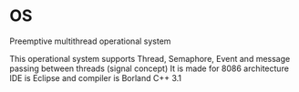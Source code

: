 # OS
Preemptive multithread operational system

This operational system supports Thread, Semaphore, Event and message passing between threads (signal concept)
It is made for 8086 architecture
IDE is Eclipse and compiler is Borland C++ 3.1
